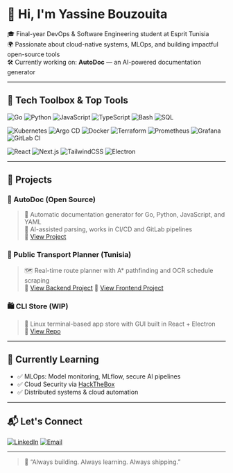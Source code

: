 # 👋 Hi, I'm Yassine Bouzouita

🎓 Final-year DevOps & Software Engineering student at Esprit Tunisia  
🌍 Passionate about cloud-native systems, MLOps, and building impactful open-source tools  
🛠️ Currently working on: **AutoDoc** — an AI-powered documentation generator

---

## 🔧 Tech Toolbox & Top Tools

![Go](https://img.shields.io/badge/Go-00ADD8?style=for-the-badge&logo=go&logoColor=white)
![Python](https://img.shields.io/badge/Python-3776AB?style=for-the-badge&logo=python&logoColor=white)
![JavaScript](https://img.shields.io/badge/JavaScript-F7DF1E?style=for-the-badge&logo=javascript&logoColor=black)
![TypeScript](https://img.shields.io/badge/TypeScript-3178C6?style=for-the-badge&logo=typescript&logoColor=white)
![Bash](https://img.shields.io/badge/Bash-4EAA25?style=for-the-badge&logo=gnubash&logoColor=white)
![SQL](https://img.shields.io/badge/SQL-4479A1?style=for-the-badge&logo=mysql&logoColor=white)

![Kubernetes](https://img.shields.io/badge/Kubernetes-326CE5?style=for-the-badge&logo=kubernetes&logoColor=white)
![Argo CD](https://img.shields.io/badge/ArgoCD-FE5400?style=for-the-badge&logo=argo&logoColor=white)
![Docker](https://img.shields.io/badge/Docker-2496ED?style=for-the-badge&logo=docker&logoColor=white)
![Terraform](https://img.shields.io/badge/Terraform-7B42BC?style=for-the-badge&logo=terraform&logoColor=white)
![Prometheus](https://img.shields.io/badge/Prometheus-E6522C?style=for-the-badge&logo=prometheus&logoColor=white)
![Grafana](https://img.shields.io/badge/Grafana-F46800?style=for-the-badge&logo=grafana&logoColor=white)
![GitLab CI](https://img.shields.io/badge/GitLab%20CI-FC6D26?style=for-the-badge&logo=gitlab&logoColor=white)

![React](https://img.shields.io/badge/React-20232A?style=for-the-badge&logo=react&logoColor=61DAFB)
![Next.js](https://img.shields.io/badge/Next.js-000?style=for-the-badge&logo=nextdotjs&logoColor=white)
![TailwindCSS](https://img.shields.io/badge/TailwindCSS-06B6D4?style=for-the-badge&logo=tailwindcss&logoColor=white)
![Electron](https://img.shields.io/badge/Electron-2C2E3B?style=for-the-badge&logo=electron&logoColor=9FEAF9)

---

## 🚀 Projects

### 📘 AutoDoc (Open Source)
> 📄 Automatic documentation generator for Go, Python, JavaScript, and YAML  
> 🧠 AI-assisted parsing, works in CI/CD and GitLab pipelines  
🔗 [View Project](https://github.com/MRGHOSJ/DocuPocus)

### 🚌 Public Transport Planner (Tunisia)
> 🗺️ Real-time route planner with A* pathfinding and OCR schedule scraping  
🔗 [View Backend Project](https://github.com/MRGHOSJ/transit-backend)
🔗 [View Frontend Project](https://github.com/MRGHOSJ/transit-frontend)

### 🛍️ CLI Store (WIP)
> 🧪 Linux terminal-based app store with GUI built in React + Electron  
🔗 [View Repo](https://github.com/MRGHOSJ/CLI-Store)

---

## 🧠 Currently Learning

- ✅ MLOps: Model monitoring, MLflow, secure AI pipelines  
- ✅ Cloud Security via [HackTheBox](https://www.hackthebox.com)  
- ✅ Distributed systems & cloud automation  

---

## 📬 Let's Connect

[![LinkedIn](https://img.shields.io/badge/LinkedIn-blue?style=for-the-badge&logo=linkedin&logoColor=white)](https://www.linkedin.com/in/yassine-bouzouita/) 
[![Email](https://img.shields.io/badge/Email-Me-red?style=for-the-badge&logo=gmail&logoColor=white)](mailto:yassine.bouzouita@esprit.tn)

---

> 🔄 “Always building. Always learning. Always shipping.”
